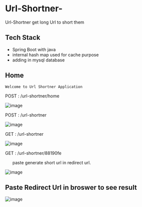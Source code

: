 # Url-Shortner-
Url-Shortner get long Url to short them

## Tech Stack
- Spring Boot with java
- internal hash map used for cache purpose
- adding in mysql database 

## Home 
    Welcome to Url Shortner Application

POST :  /url-shortner/home

![image](https://user-images.githubusercontent.com/55016700/214048775-fe3fb0bb-e9e6-4e31-bc15-8d4f16d708e7.png)

POST : /url-shortner

![image](https://user-images.githubusercontent.com/55016700/214049468-08bb6727-4e0d-4290-bf3c-764b83a70d44.png)

GET : /url-shortner

![image](https://user-images.githubusercontent.com/55016700/214049899-4342f941-e181-480a-8475-8793c11482b7.png)

GET : /url-shortner/88190fe
  <ol> paste generate short url in redirect url. </ol>
  
![image](https://user-images.githubusercontent.com/55016700/214050334-cb99c96a-a64e-45f9-9439-89c200e8eef5.png)

## Paste Redirect Url in broswer to see result

![image](https://user-images.githubusercontent.com/55016700/214050796-82794f6e-aeaf-4ff7-8820-e0dcfeb74c7a.png)

